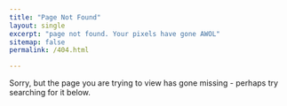 ```yaml
---
title: "Page Not Found"
layout: single
excerpt: "page not found. Your pixels have gone AWOL"
sitemap: false
permalink: /404.html

---
```


Sorry, but the page you are trying to view has gone missing - perhaps try searching for it below.

<script type="text/javascript">
  var GOOG_FIXURL_LANG = 'en';
  var GOOG_FIXURL_SITE = '{{ site.url }}'
</script>
<script type="text/javascript"
  src="//linkhelp.clients.google.com/tbproxy/lh/wm/fixurl.js">
</script>